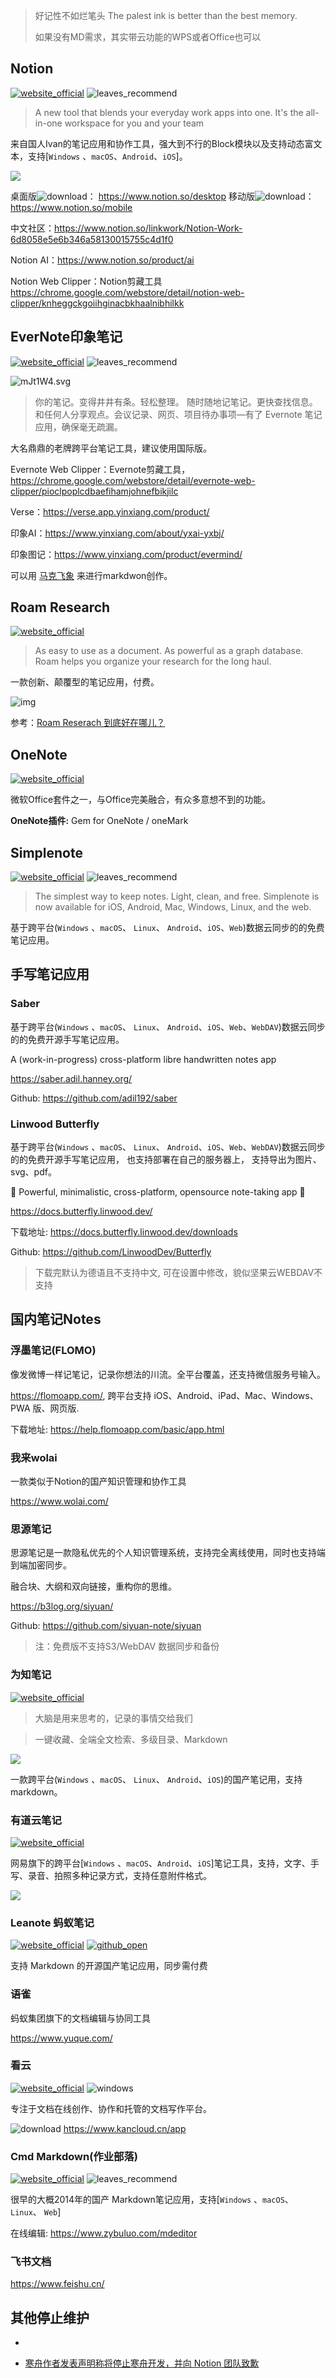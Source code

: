 >好记性不如烂笔头
>The palest ink is better than the best memory.
>
>如果没有MD需求，其实带云功能的WPS或者Office也可以

## Notion

 [![website_official](https://gitbook07.oss-cn-hangzhou.aliyuncs.com/website_official.svg)](https://www.notion.so/) ![leaves_recommend](https://gitbook07.oss-cn-hangzhou.aliyuncs.com/leaves_rec.svg)

> A new tool that blends your everyday work apps into one. It's the all-in-one workspace for you and your team

来自国人Ivan的笔记应用和协作工具，强大到不行的Block模块以及支持动态富文本，支持[`Windows` 、`macOS`、`Android`、`iOS`]。

![](../../.gitbook/assets/z-study-notes-notes-notion.png)

桌面版![download](https://gitbook07.oss-cn-hangzhou.aliyuncs.com/download.svg)： https://www.notion.so/desktop
移动版![download](https://gitbook07.oss-cn-hangzhou.aliyuncs.com/download.svg)： https://www.notion.so/mobile

中文社区：https://www.notion.so/linkwork/Notion-Work-6d8058e5e6b346a58130015755c4d1f0

Notion AI：https://www.notion.so/product/ai

Notion Web Clipper：Notion剪藏工具
https://chrome.google.com/webstore/detail/notion-web-clipper/knheggckgoiihginacbkhaalnibhilkk

## EverNote印象笔记

[![website_official](https://gitbook07.oss-cn-hangzhou.aliyuncs.com/website_official.svg)](https://evernote.com) ![leaves_recommend](https://gitbook07.oss-cn-hangzhou.aliyuncs.com/leaves_rec.svg)

![mJt1W4.svg](https://s2.ax1x.com/2019/08/20/mJt1W4.png)

>你的笔记。变得井井有条。轻松整理。
>随时随地记笔记。更快查找信息。和任何人分享观点。会议记录、网页、项目待办事项—有了 Evernote 笔记应用，确保毫无疏漏。

大名鼎鼎的老牌跨平台笔记工具，建议使用国际版。

Evernote Web Clipper：Evernote剪藏工具， https://chrome.google.com/webstore/detail/evernote-web-clipper/pioclpoplcdbaefihamjohnefbikjilc

Verse：https://verse.app.yinxiang.com/product/

印象AI：https://www.yinxiang.com/about/yxai-yxbj/

印象图记：https://www.yinxiang.com/product/evermind/

可以用 [马克飞象](https://maxiang.io/) 来进行markdwon创作。

## Roam Research

[![website_official](https://gitbook07.oss-cn-hangzhou.aliyuncs.com/website_official.svg)](https://roamresearch.com/)

> As easy to use as a document. As powerful as a graph database.
> Roam helps you organize your research for the long haul.

一款创新、颠覆型的笔记应用，付费。

![img](https://roamresearch.com/assets/images/Roam-Group-min.png)

参考：[Roam Reserach 到底好在哪儿？](https://zhuanlan.zhihu.com/p/145384101)

## OneNote

 [![website_official](https://gitbook07.oss-cn-hangzhou.aliyuncs.com/website_official.svg)](http://office.microsoft.com/zh-cn/onenote/)

微软Office套件之一，与Office完美融合，有众多意想不到的功能。

**OneNote插件:** Gem for OneNote / oneMark

## Simplenote

[![website_official](https://gitbook07.oss-cn-hangzhou.aliyuncs.com/website_official.svg)](https://simplenote.com/) ![leaves_recommend](https://gitbook07.oss-cn-hangzhou.aliyuncs.com/leaves_rec.svg)

> The simplest way to keep notes.
Light, clean, and free.
Simplenote is now available for iOS, Android, Mac, Windows, Linux, and the web.

基于跨平台(`Windows` 、`macOS`、 `Linux`、 `Android`、`iOS`、`Web`)数据云同步的的免费笔记应用。

## 手写笔记应用

### Saber

基于跨平台(`Windows` 、`macOS`、 `Linux`、 `Android`、`iOS`、`Web`、`WebDAV`)数据云同步的的免费开源手写笔记应用。

A (work-in-progress) cross-platform libre handwritten notes app

https://saber.adil.hanney.org/

Github: https://github.com/adil192/saber

### Linwood Butterfly

基于跨平台(`Windows` 、`macOS`、 `Linux`、 `Android`、`iOS`、`Web`、`WebDAV`)数据云同步的的免费开源手写笔记应用， 也支持部署在自己的服务器上， 支持导出为图片、svg、pdf。

🎨 Powerful, minimalistic, cross-platform, opensource note-taking app 🎨

https://docs.butterfly.linwood.dev/

下载地址: https://docs.butterfly.linwood.dev/downloads

Github: https://github.com/LinwoodDev/Butterfly

> 下载完默认为德语且不支持中文, 可在设置中修改，貌似坚果云WEBDAV不支持

## 国内笔记Notes

### 浮墨笔记(FLOMO)

像发微博一样记笔记，记录你想法的川流。全平台覆盖，还支持微信服务号输入。

https://flomoapp.com/, 跨平台支持 iOS、Android、iPad、Mac、Windows、PWA 版、网页版.

下载地址: https://help.flomoapp.com/basic/app.html

### 我来wolai

一款类似于Notion的国产知识管理和协作工具

https://www.wolai.com/

### 思源笔记

思源笔记是一款隐私优先的个人知识管理系统，支持完全离线使用，同时也支持端到端加密同步。

融合块、大纲和双向链接，重构你的思维。

https://b3log.org/siyuan/

Github: https://github.com/siyuan-note/siyuan

> 注：免费版不支持S3/WebDAV 数据同步和备份

### 为知笔记

[![website_official](https://gitbook07.oss-cn-hangzhou.aliyuncs.com/website_official.svg)](http://www.wiz.cn/index.html)

> 大脑是用来思考的，记录的事情交给我们

> 一键收藏、全端全文检索、多级目录、Markdown

![](../../.gitbook/assets/z-study-notes-markdown-weizhinotes.jpg)

一款跨平台(`Windows` 、`macOS`、 `Linux`、 `Android`、`iOS`)的国产笔记用，支持markdown。

### 有道云笔记

[![website_official](https://gitbook07.oss-cn-hangzhou.aliyuncs.com/website_official.svg)](http://note.youdao.com/)

网易旗下的跨平台[`Windows` 、`macOS`、`Android`、`iOS`]笔记工具，支持，文字、手写、录音、拍照多种记录方式，支持任意附件格式。

![](../../.gitbook/assets/z-study-notes-notes-youdao.png)

### Leanote 蚂蚁笔记 

[![website_official](https://gitbook07.oss-cn-hangzhou.aliyuncs.com/website_official.svg)](https://leanote.com/) [![github_open](https://gitbook07.oss-cn-hangzhou.aliyuncs.com/github_open.svg)](https://github.com/leanote)

支持 Markdown 的开源国产笔记应用，同步需付费

### 语雀

蚂蚁集团旗下的文档编辑与协同工具

https://www.yuque.com/

### 看云

[![website_official](https://gitbook07.oss-cn-hangzhou.aliyuncs.com/website_official.svg)](https://www.kancloud.cn/) ![windows](https://gitbook07.oss-cn-hangzhou.aliyuncs.com/windows.svg)

专注于文档在线创作、协作和托管的文档写作平台。

![download](https://gitbook07.oss-cn-hangzhou.aliyuncs.com/download.svg) https://www.kancloud.cn/app

### Cmd Markdown(作业部落)

 [![website_official](https://gitbook07.oss-cn-hangzhou.aliyuncs.com/website_official.svg)](https://www.zybuluo.com/cmd/) ![leaves_recommend](https://gitbook07.oss-cn-hangzhou.aliyuncs.com/leaves_rec.svg)

很早的大概2014年的国产 Markdown笔记应用，支持[`Windows` 、`macOS`、 `Linux`、 `Web`]

在线编辑: https://www.zybuluo.com/mdeditor

### 飞书文档

https://www.feishu.cn/

## 其他停止维护

- [Laverna]:https://github.com/Laverna/laverna(已停止维护)

- [ 寒舟作者发表声明称将停止寒舟开发，并向 Notion 团队致歉](https://www.codenong.com/s1190000022736634/)

